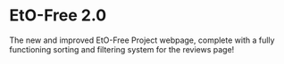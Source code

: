 # EtO-Free 2.0
 
The new and improved EtO-Free Project webpage, complete with a fully functioning sorting and filtering system for the reviews page!
